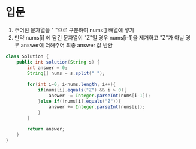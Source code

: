 # 입문
1. 주어진 문자열을 " "으로 구분하여 nums[] 배열에 넣기
2. 만약 nums[i] 에 담긴 문자열이 "Z"일 경우 nums[i-1]을 제거하고 "Z"가 아닐 경우 answer에 더해주어 최종 answer 값 반환


```java
class Solution {
    public int solution(String s) {
        int answer = 0;
        String[] nums = s.split(" ");
        
        for(int i=0; i<nums.length; i++){
            if(nums[i].equals("Z") && i > 0){
                answer -= Integer.parseInt(nums[i-1]);
            }else if(!nums[i].equals("Z")){
                answer += Integer.parseInt(nums[i]);
            }
        }
        
        return answer;
    }
}
```
